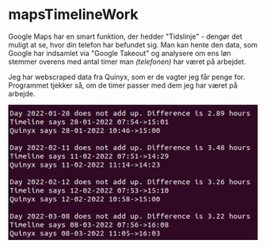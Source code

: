# mapsTimelineWork

Google Maps har en smart funktion, der hedder "Tidslinje" - dengør det muligt at se, hvor din telefon har befundet sig. Man kan hente den data, som Google har indsamlet via "Google Takeout" og analysere om ens løn stemmer overens med antal timer man *(telefonen)* har været på arbejdet.

Jeg har webscraped data fra Quinyx, som er de vagter jeg får penge for. Programmet tjekker så, om de timer passer med dem jeg har været på arbejde.

![Program eksempel](https://raw.githubusercontent.com/NikolajK-HTX/mapsTimelineWork/master/example.png)

